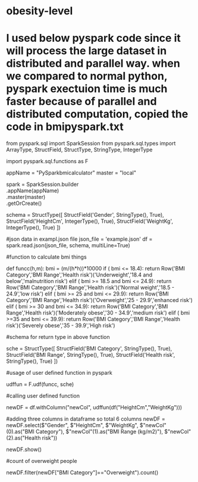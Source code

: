 # obesity-level
# I used below pyspark code since it will process the large dataset in distributed and parallel way. when we compared to normal python, pyspark exectuion time is much faster because of parallel and distributed computation, copied the code in bmipyspark.txt


from pyspark.sql import SparkSession
from pyspark.sql.types import ArrayType, StructField, StructType, StringType, IntegerType

import pyspark.sql.functions as F

appName = "PySparkbmicalculator"
master = "local"

spark = SparkSession.builder \
    .appName(appName) \
    .master(master) \
    .getOrCreate()

schema = StructType([
    StructField('Gender', StringType(), True),
    StructField('HeightCm', IntegerType(), True),
    StructField('WeightKg', IntegerType(), True)
])

#json data in exampl.json file
json_file = 'example.json'
df = spark.read.json(json_file, schema, multiLine=True)

#function to calculate bmi things

def funcc(h,m):
	bmi = (m/(h*h))*10000
	if ( bmi <= 18.4):
   		return Row('BMI Category','BMI Range','Health risk')('Underweight','18.4 and below','malnutrition risk')
	elif ( bmi >= 18.5 and bmi <= 24.9):
   		return Row('BMI Category','BMI Range','Health risk')('Normal weight','18.5 - 24.9','low risk')
	elif ( bmi >= 25 and bmi <= 29.9):
   		return Row('BMI Category','BMI Range','Health risk')('Overweight','25 - 29.9','enhanced risk')
	elif ( bmi >= 30 and bmi <= 34.9):
   		return Row('BMI Category','BMI Range','Health risk')('Moderately obese','30 - 34.9','medium risk')
	elif ( bmi >=35 and bmi <= 39.9):
   		return Row('BMI Category','BMI Range','Health risk')('Severely obese','35 - 39.9','High risk')

#schema for return type in above function

sche = StructType([
    StructField('BMI Category', StringType(), True),
    StructField('BMI Range', StringType(), True),
    StructField('Health risk', StringType(), True)
])

#usage of user defined function in pyspark

udffun = F.udf(funcc, sche)

#calling user defined function

newDF = df.withColumn("newCol", udffun(df("HeightCm","WeightKg")))


#adding three columns in dataframe so total 6 columns
newDF = newDF.select($"Gender", $"HeightCm", $"WeightKg", $"newCol"(0).as("BMI Category"), $"newCol"(1).as("BMI Range (kg/m2)"), $"newCol"(2).as("Health risk"))

newDF.show()

#count of overweight people

newDF.filter(newDF["BMI Category"]=="Overweight").count()  
